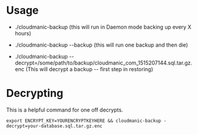# Usage

* ./cloudmanic-backup (this will run in Daemon mode backing up every X hours)

* ./cloudmanic-backup --backup (this will run one backup and then die)

* ./cloudmanic-backup --decrypt=/some/path/to/backup/cloudmanic_com_1515207144.sql.tar.gz.enc (This will decrypt a backup -- first step in restoring)

# Decrypting

This is a helpful command for one off decrypts. 

`export ENCRYPT_KEY=YOURENCRYPTKEYHERE && cloudmanic-backup -decrypt=your-database.sql.tar.gz.enc` 
